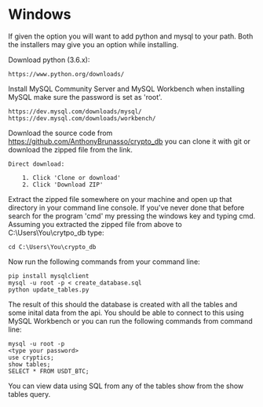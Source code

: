 Windows
=======

If given the option you will want to add python and mysql to your path. Both the installers may give you an option while installing.

Download python (3.6.x):

    https://www.python.org/downloads/

Install MySQL Community Server and MySQL Workbench when installing MySQL make sure the password is set as 'root'.

    https://dev.mysql.com/downloads/mysql/
    https://dev.mysql.com/downloads/workbench/

Download the source code from https://github.com/AnthonyBrunasso/crypto_db you can clone it with git or download the zipped file from the link.

    Direct download:

        1. Click 'Clone or download' 
        2. Click 'Download ZIP'

Extract the zipped file somewhere on your machine and open up that directory in your command line console. If you've never done that before search for the program 'cmd' my pressing the windows key and typing cmd. Assuming you extracted the zipped file from above to C:\Users\You\crytpo_db type:

    cd C:\Users\You\crypto_db

Now run the following commands from your command line:

    pip install mysqlclient
    mysql -u root -p < create_database.sql
    python update_tables.py

The result of this should the database is created with all the tables and some inital data from the api. You should be able to connect to this using MySQL Workbench or you can run the following commands from command line:

    mysql -u root -p
    <type your password>
    use cryptics;
    show tables;
    SELECT * FROM USDT_BTC;

You can view data using SQL from any of the tables show from the show tables query.
